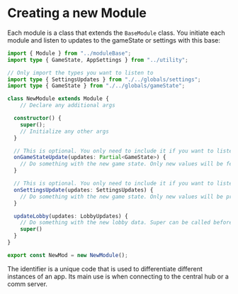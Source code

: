 # Creating a new Module

Each module is a class that extends the `BaseModule` class. You initiate each module and listen to updates to the gameState or settings with this base:

```ts
import { Module } from "../moduleBase";
import type { GameState, AppSettings } from "../utility";

// Only import the types you want to listen to
import type { SettingsUpdates } from "./../globals/settings";
import type { GameState } from "./../globals/gameState";

class NewModule extends Module {
    // Declare any additional args

  constructor() {
    super();
    // Initialize any other args
  }

  // This is optional. You only need to include it if you want to listen to GameState updates
  onGameStateUpdate(updates: Partial<GameState>) {
    // Do something with the new game state. Only new values will be fed.
  }

  // This is optional. You only need to include it if you want to listen to Settings updates
  onSettingsUpdate(updates: SettingsUpdates) {
    // Do something with the new game state. Only new values will be present.
  }

  updateLobby(updates: LobbyUpdates) {
    // Do something with the new lobby data. Super can be called before or after
    super()
  }
}

export const NewMod = new NewModule();
```

The identifier is a unique code that is used to differentiate different instances of an app. Its main use is when connecting to the central hub or a comm server.
